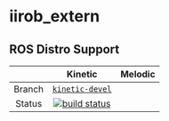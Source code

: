 iirob_extern
==========================================

## ROS Distro Support

|         | Kinetic | Melodic |
|:-------:|:-------:|:-------:|
| Branch  | [`kinetic-devel`](https://gitlab.ipr.kit.edu/IIROB/iirob_extern/tree/kinetic-devel) | 
| Status  | [![build status](https://gitlab.ipr.kit.edu/IIROB/iirob_extern/badges/kinetic-devel/pipeline.svg)](https://gitlab.ipr.kit.edu/$NAMESPACE$/iirob_extern/commits/kinetic-devel) | |

